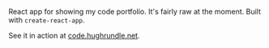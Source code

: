 React app for showing my code portfolio. It's fairly raw at the moment. Built with `create-react-app`.

See it in action at [code.hughrundle.net](https://code.hughrundle.net).